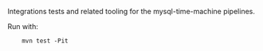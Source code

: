 Integrations tests and related tooling for the mysql-time-machine pipelines.

Run with:

```
    mvn test -Pit
```
